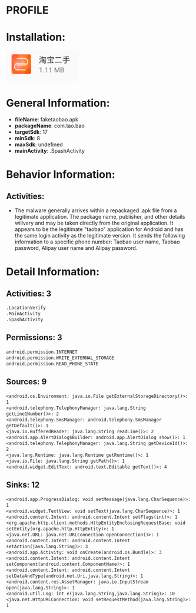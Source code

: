 # PROFILE
# Installation:
![ICON](icon.png)
# General Information:
- **fileName**: faketaobao.apk
- **packageName**: com.tao.bao
- **targetSdk**: 17
- **minSdk**: 8
- **maxSdk**: undefined
- **mainActivity**: .SpashActivity
# Behavior Information:
## Activities:
- The malware generally arrives within a repackaged .apk file from a legitimate application. The package name, publisher, and other details willvary and may be taken directly from the original application.
It appears to be the legitimate "taobao" application for Android and has the same login activity as the legitimate version. It sends the following information to a specific phone number: Taobao user name, Taobao password, Alipay user name and Alipay password.
# Detail Information:
## Activities: 3
	.LocationVerify
	.MainActivity
	.SpashActivity
## Permissions: 3
	android.permission.INTERNET
	android.permission.WRITE_EXTERNAL_STORAGE
	android.permission.READ_PHONE_STATE
## Sources: 9
	<android.os.Environment: java.io.File getExternalStorageDirectory()>: 1
	<android.telephony.TelephonyManager: java.lang.String getLine1Number()>: 2
	<android.telephony.SmsManager: android.telephony.SmsManager getDefault()>: 1
	<java.io.BufferedReader: java.lang.String readLine()>: 2
	<android.app.AlertDialog$Builder: android.app.AlertDialog show()>: 1
	<android.telephony.TelephonyManager: java.lang.String getDeviceId()>: 2
	<java.lang.Runtime: java.lang.Runtime getRuntime()>: 1
	<java.io.File: java.lang.String getPath()>: 1
	<android.widget.EditText: android.text.Editable getText()>: 4
## Sinks: 12
	<android.app.ProgressDialog: void setMessage(java.lang.CharSequence)>: 1
	<android.widget.TextView: void setText(java.lang.CharSequence)>: 1
	<android.content.Intent: android.content.Intent setFlags(int)>: 1
	<org.apache.http.client.methods.HttpEntityEnclosingRequestBase: void setEntity(org.apache.http.HttpEntity)>: 1
	<java.net.URL: java.net.URLConnection openConnection()>: 1
	<android.content.Intent: android.content.Intent setAction(java.lang.String)>: 3
	<android.app.Activity: void onCreate(android.os.Bundle)>: 3
	<android.content.Intent: android.content.Intent setComponent(android.content.ComponentName)>: 1
	<android.content.Intent: android.content.Intent setDataAndType(android.net.Uri,java.lang.String)>: 1
	<android.content.res.AssetManager: java.io.InputStream open(java.lang.String)>: 1
	<android.util.Log: int e(java.lang.String,java.lang.String)>: 10
	<java.net.HttpURLConnection: void setRequestMethod(java.lang.String)>: 1
